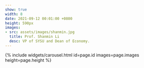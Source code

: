 ```yaml
---
show: true
width: 8
date: 2021-09-12 00:01:00 +0800
height: 590px
images:
- src: assets/images/shanmin.jpg
  title: Prof. Shanmin Li 
  desc: VP of SYSU and Dean of Economy.
---
```


{% include widgets/carousel.html id=page.id images=page.images height=page.height %}
